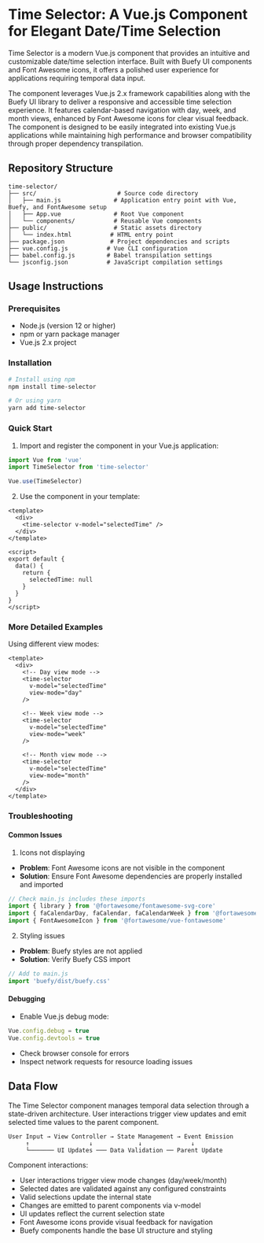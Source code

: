 # Time Selector: A Vue.js Component for Elegant Date/Time Selection

Time Selector is a modern Vue.js component that provides an intuitive and customizable date/time selection interface. Built with Buefy UI components and Font Awesome icons, it offers a polished user experience for applications requiring temporal data input.

The component leverages Vue.js 2.x framework capabilities along with the Buefy UI library to deliver a responsive and accessible time selection experience. It features calendar-based navigation with day, week, and month views, enhanced by Font Awesome icons for clear visual feedback. The component is designed to be easily integrated into existing Vue.js applications while maintaining high performance and browser compatibility through proper dependency transpilation.

## Repository Structure
```
time-selector/
├── src/                       # Source code directory
│   ├── main.js               # Application entry point with Vue, Buefy, and FontAwesome setup
│   ├── App.vue               # Root Vue component
│   └── components/           # Reusable Vue components
├── public/                   # Static assets directory
│   └── index.html           # HTML entry point
├── package.json             # Project dependencies and scripts
├── vue.config.js           # Vue CLI configuration
├── babel.config.js         # Babel transpilation settings
└── jsconfig.json           # JavaScript compilation settings
```

## Usage Instructions

### Prerequisites
- Node.js (version 12 or higher)
- npm or yarn package manager
- Vue.js 2.x project

### Installation

```bash
# Install using npm
npm install time-selector

# Or using yarn
yarn add time-selector
```

### Quick Start

1. Import and register the component in your Vue.js application:

```javascript
import Vue from 'vue'
import TimeSelector from 'time-selector'

Vue.use(TimeSelector)
```

2. Use the component in your template:

```vue
<template>
  <div>
    <time-selector v-model="selectedTime" />
  </div>
</template>

<script>
export default {
  data() {
    return {
      selectedTime: null
    }
  }
}
</script>
```

### More Detailed Examples

Using different view modes:

```vue
<template>
  <div>
    <!-- Day view mode -->
    <time-selector 
      v-model="selectedTime"
      view-mode="day"
    />

    <!-- Week view mode -->
    <time-selector 
      v-model="selectedTime"
      view-mode="week"
    />

    <!-- Month view mode -->
    <time-selector 
      v-model="selectedTime"
      view-mode="month"
    />
  </div>
</template>
```

### Troubleshooting

#### Common Issues

1. Icons not displaying
- **Problem**: Font Awesome icons are not visible in the component
- **Solution**: Ensure Font Awesome dependencies are properly installed and imported
```javascript
// Check main.js includes these imports
import { library } from '@fortawesome/fontawesome-svg-core'
import { faCalendarDay, faCalendar, faCalendarWeek } from '@fortawesome/free-solid-svg-icons'
import { FontAwesomeIcon } from '@fortawesome/vue-fontawesome'
```

2. Styling issues
- **Problem**: Buefy styles are not applied
- **Solution**: Verify Buefy CSS import
```javascript
// Add to main.js
import 'buefy/dist/buefy.css'
```

#### Debugging
- Enable Vue.js debug mode:
```javascript
Vue.config.debug = true
Vue.config.devtools = true
```
- Check browser console for errors
- Inspect network requests for resource loading issues

## Data Flow

The Time Selector component manages temporal data selection through a state-driven architecture. User interactions trigger view updates and emit selected time values to the parent component.

```ascii
User Input → View Controller → State Management → Event Emission
     ↑                 ↓             ↓              ↓
     └─────── UI Updates ─── Data Validation ── Parent Update
```

Component interactions:
- User interactions trigger view mode changes (day/week/month)
- Selected dates are validated against any configured constraints
- Valid selections update the internal state
- Changes are emitted to parent components via v-model
- UI updates reflect the current selection state
- Font Awesome icons provide visual feedback for navigation
- Buefy components handle the base UI structure and styling